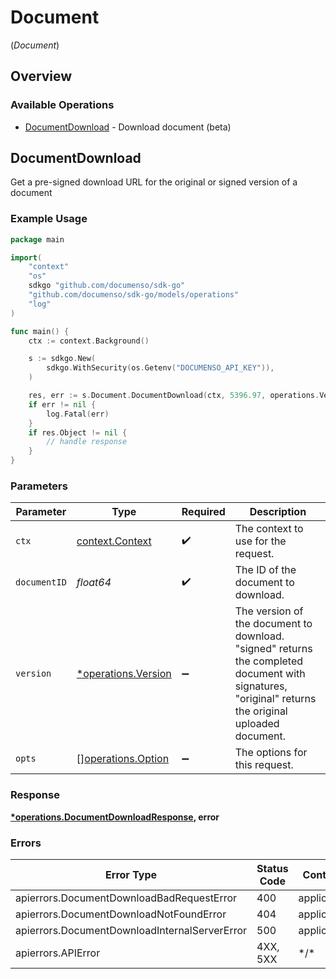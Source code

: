 # Document
(*Document*)

## Overview

### Available Operations

* [DocumentDownload](#documentdownload) - Download document (beta)

## DocumentDownload

Get a pre-signed download URL for the original or signed version of a document

### Example Usage

<!-- UsageSnippet language="go" operationID="document-download" method="get" path="/document/{documentId}/download-beta" -->
```go
package main

import(
	"context"
	"os"
	sdkgo "github.com/documenso/sdk-go"
	"github.com/documenso/sdk-go/models/operations"
	"log"
)

func main() {
    ctx := context.Background()

    s := sdkgo.New(
        sdkgo.WithSecurity(os.Getenv("DOCUMENSO_API_KEY")),
    )

    res, err := s.Document.DocumentDownload(ctx, 5396.97, operations.VersionSigned.ToPointer())
    if err != nil {
        log.Fatal(err)
    }
    if res.Object != nil {
        // handle response
    }
}
```

### Parameters

| Parameter                                                                                                                                            | Type                                                                                                                                                 | Required                                                                                                                                             | Description                                                                                                                                          |
| ---------------------------------------------------------------------------------------------------------------------------------------------------- | ---------------------------------------------------------------------------------------------------------------------------------------------------- | ---------------------------------------------------------------------------------------------------------------------------------------------------- | ---------------------------------------------------------------------------------------------------------------------------------------------------- |
| `ctx`                                                                                                                                                | [context.Context](https://pkg.go.dev/context#Context)                                                                                                | :heavy_check_mark:                                                                                                                                   | The context to use for the request.                                                                                                                  |
| `documentID`                                                                                                                                         | *float64*                                                                                                                                            | :heavy_check_mark:                                                                                                                                   | The ID of the document to download.                                                                                                                  |
| `version`                                                                                                                                            | [*operations.Version](../../models/operations/version.md)                                                                                            | :heavy_minus_sign:                                                                                                                                   | The version of the document to download. "signed" returns the completed document with signatures, "original" returns the original uploaded document. |
| `opts`                                                                                                                                               | [][operations.Option](../../models/operations/option.md)                                                                                             | :heavy_minus_sign:                                                                                                                                   | The options for this request.                                                                                                                        |

### Response

**[*operations.DocumentDownloadResponse](../../models/operations/documentdownloadresponse.md), error**

### Errors

| Error Type                                    | Status Code                                   | Content Type                                  |
| --------------------------------------------- | --------------------------------------------- | --------------------------------------------- |
| apierrors.DocumentDownloadBadRequestError     | 400                                           | application/json                              |
| apierrors.DocumentDownloadNotFoundError       | 404                                           | application/json                              |
| apierrors.DocumentDownloadInternalServerError | 500                                           | application/json                              |
| apierrors.APIError                            | 4XX, 5XX                                      | \*/\*                                         |